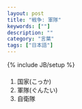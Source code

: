 ```yaml
---
layout: post
title: "戦争: 軍隊"
keywords: [""]
description: ""
category: "言葉"
tags: ["日本語"]
---
```

{% include JB/setup %}

####
1. 国家(こっか)
2. 軍隊(ぐんたい)
3. 自衛隊
